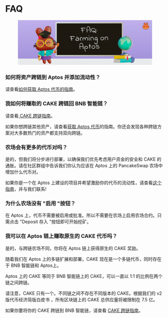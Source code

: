 # FAQ

<figure><img src="../../../.gitbook/assets/spaces_-MHREX7DHcljbY5IkjgJ-1972196547_uploads_NCc54CXuVNvtViajNMVI_image.webp" alt=""><figcaption></figcaption></figure>

### 如何将资产跨链到 Aptos 并添加流动性？&#x20;

请查看[如何获取 Aptos 代币的指南](../../../ru-men-zhi-nan-aptos/huo-qu-aptos-dai-bi.md)。&#x20;

### 我如何将赚取的 CAKE 跨链回 BNB 智能链？&#x20;

请查看[ CAKE 跨链指南](<../../../ru-men-zhi-nan-aptos/cake-kua-lian-zhi-nan (1).md>)。&#x20;

如果你想跨链其他资产，请查看[获取 Aptos 代币](../../../ru-men-zhi-nan-aptos/huo-qu-aptos-dai-bi.md)的指南。你还会发现各种跨链方案对大多数热门的资产都支持双向跨链。

### 农场会有更多的代币对吗？&#x20;

是的，但我们将分步进行部署，以确保我们优先考虑用户资金的安全和 CAKE 的通胀。请在社区群组中告诉我们你认为应该在 Aptos 上的 PancakeSwap 农场中增加什么代币对。&#x20;

如果你是一个在 Aptos 上建设的项目并希望激励你的代币的流动性，请查看[这个指南](../../../aptos-bu-shu-ji-hua.md)，并与我们联系!&#x20;

### 为什么农场没有 "启用 "按钮？&#x20;

在 Aptos 上，代币不需要被启用或批准。所以不需要在农场上启用农场合约。只需点击 "Deposit 存入 "按钮即可开始挖矿。&#x20;

### 我可以在 Aptos 链上赚取原生的 CAKE 代币吗？&#x20;

是的，与跨链农场不同，你将在 Aptos 链上获得原生的 CAKE 奖励。&#x20;

随着我们在 Aptos 上的多链扩展和部署，CAKE 现在是一个多链代币，同时存在于 BNB 智能链和 Aptos上。&#x20;

Aptos 上的 CAKE 等同于 BNB 智能链上的 CAKE，可以一直以 1:1 的比例在两个链之间跨链。&#x20;

请注意，CAKE 只有一个。不同链之间不存在不同版本的 CAKE。根据我们的 v2 版代币经济简版白皮书 ，所有区块链上的 CAKE 总供应量将被限制在 7.5 亿。&#x20;

如果你要将你的 CAKE 跨链到 BNB 智能链，请查看 [CAKE 跨链指南](<../../../ru-men-zhi-nan-aptos/cake-kua-lian-zhi-nan (1).md>)。
